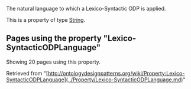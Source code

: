 The natural language to which a Lexico-Syntactic ODP is applied.


This is a property of type [String](../Type/String.md "Type:String").




  


## Pages using the property "Lexico-SyntacticODPLanguage"


Showing 20 pages using this property.



Retrieved from "[http://ontologydesignpatterns.org/wiki/Property:Lexico-SyntacticODPLanguage](../Property/Lexico-SyntacticODPLanguage.md)"